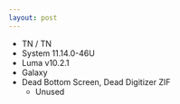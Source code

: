 ```yaml
---
layout: post
---
```

* TN / TN
* System 11.14.0-46U
* Luma v10.2.1
* Galaxy
* Dead Bottom Screen, Dead Digitizer ZIF
  * Unused
